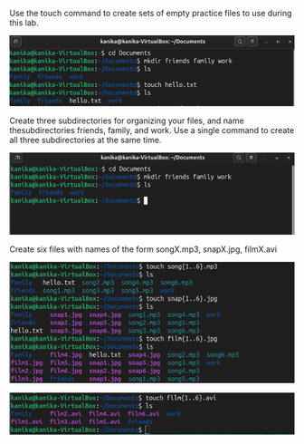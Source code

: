 Use the touch command to create sets of empty practice files to use during this lab.

![touch command](pic2.png)


Create three subdirectories for organizing your files, and name thesubdirectories friends, family, and work. Use a single command to create all three subdirectories at the same time.
 
![Creating three subdirectories](pic1.png)


 Create six files with names of the form songX.mp3, snapX.jpg, filmX.avi

![creating files](pic3.png)

![Creating files](pic4.png)
